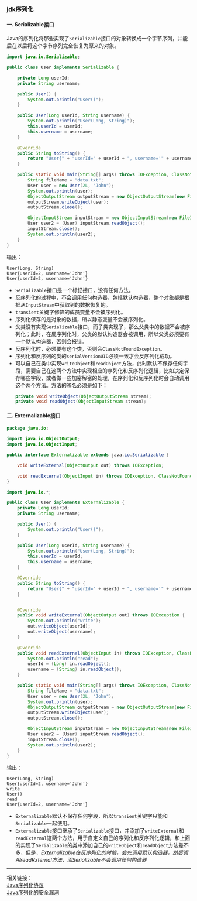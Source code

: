 ### jdk序列化
#### 一. Serializable接口
Java的序列化将那些实现了`Serializable`接口的对象转换成一个字节序列，并能后在以后将这个字节序列完全恢复为原来的对象。
```java
import java.io.Serializable;

public class User implements Serializable {

    private Long userId;
    private String username;

    public User() {
        System.out.println("User()");
    }

    public User(Long userId, String username) {
        System.out.println("User(Long, String)");
        this.userId = userId;
        this.username = username;
    }

    @Override
    public String toString() {
        return "User{" + "userId=" + userId + ", username='" + username + '\'' + '}';
    }

    public static void main(String[] args) throws IOException, ClassNotFoundException {
        String fileName = "data.txt";
        User user = new User(2L, "John");
        System.out.println(user);
        ObjectOutputStream outputStream = new ObjectOutputStream(new FileOutputStream(fileName));
        outputStream.writeObject(user);
        outputStream.close();

        ObjectInputStream inputStream = new ObjectInputStream(new FileInputStream(fileName));
        User user2 = (User) inputStream.readObject();
        inputStream.close();
        System.out.println(user2);
    }    
}
```
输出：
```text
User(Long, String)
User{userId=2, username='John'}
User{userId=2, username='John'}
```
* `Serializable`接口是一个标记接口，没有任何方法。
* 反序列化的过程中，不会调用任何构造器，包括默认构造器，整个对象都是根据从`InputStream`中获取到的数据恢复的。
* `transient`关键字修饰的成员变量不会被序列化。
* 序列化保存的是对象的数据，所以静态变量不会被序列化。
* 父类没有实现`Serializable`接口，而子类实现了，那么父类中的数据不会被序列化；此时，在反序列化时，父类的默认构造器会被调用，所以父类必须要有一个默认构造器，否则会报错。
* 反序列化时，必须要有这个类，否则会`ClassNotFoundException`。
* 序列化和反序列的类的`serialVersionUID`必须一致才会反序列化成功。
* 可以自己在类中实现`writeObject`和`readObject`方法，此时默认不保存任何字段，需要自己在这两个方法中实现相应的序列化和反序列化逻辑，比如决定保存哪些字段，或者做一些加密解密的处理，在序列化和反序列化时会自动调用这个两个方法。方法的签名必须是如下：
    ```java
    private void writeObject(ObjectOutputStream stream);
    private void readObject(ObjectInputStream stream);
    ```

#### 二. Externalizable接口
```java
package java.io;

import java.io.ObjectOutput;
import java.io.ObjectInput;

public interface Externalizable extends java.io.Serializable {

    void writeExternal(ObjectOutput out) throws IOException;

    void readExternal(ObjectInput in) throws IOException, ClassNotFoundException;
}
```

```java
import java.io.*;

public class User implements Externalizable {
    private Long userId;
    private String username;

    public User() {
        System.out.println("User()");
    }

    public User(Long userId, String username) {
        System.out.println("User(Long, String)");
        this.userId = userId;
        this.username = username;
    }

    @Override
    public String toString() {
        return "User{" + "userId=" + userId + ", username='" + username + '\'' + '}';
    }


    @Override
    public void writeExternal(ObjectOutput out) throws IOException {
        System.out.println("write");
        out.writeObject(userId);
        out.writeObject(username);
    }

    @Override
    public void readExternal(ObjectInput in) throws IOException, ClassNotFoundException {
        System.out.println("read");
        userId = (Long) in.readObject();
        username = (String) in.readObject();
    }

    public static void main(String[] args) throws IOException, ClassNotFoundException {
        String fileName = "data.txt";
        User user = new User(2L, "John");
        System.out.println(user);
        ObjectOutputStream outputStream = new ObjectOutputStream(new FileOutputStream(fileName));
        outputStream.writeObject(user);
        outputStream.close();

        ObjectInputStream inputStream = new ObjectInputStream(new FileInputStream(fileName));
        User user2 = (User) inputStream.readObject();
        inputStream.close();
        System.out.println(user2);
    }
}
```
输出：
```text
User(Long, String)
User{userId=2, username='John'}
write
User()
read
User{userId=2, username='John'}
```
* `Externalizable`默认不保存任何字段，所以`transient`关键字只能和`Serializable`一起使用。
* `Externalizable`接口继承了`Serializable`接口，并添加了`writeExternal`和`readExternal`这两个方法，用于自定义自己的序列化和反序列化逻辑，和上面的实现了`Serializable`的类中添加自己的`writeObject`和`readObject`方法差不多，但是，*Externalizable在反序列化的时候，会先调用默认构造器，然后调用readRxternal方法，而Serializable不会调用任何构造器*


---
相关链接：  
[Java序列化协议](https://docs.oracle.com/javase/8/docs/platform/serialization/spec/protocol.html)    
[Java序列化的安全漏洞](https://blog.chaitin.cn/2015-11-11_java_unserialize_rce/)